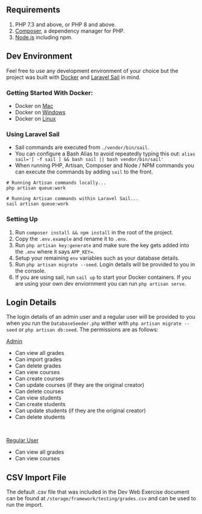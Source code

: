 ## Requirements
1. PHP 7.3 and above, or PHP 8 and above.
2. [Composer](https://getcomposer.org/), a dependency manager for PHP.
3. [Node.js](https://nodejs.org/en/download/) including npm.

## Dev Environment
Feel free to use any development environment of your choice but the project was built with [Docker](https://www.docker.com/products/docker-desktop) and [Laravel Sail](https://laravel.com/docs/8.x/sail) in mind.

### Getting Started With Docker:
- Docker on [Mac](https://laravel.com/docs/8.x/installation#getting-started-on-macos)
- Docker on [Windows](https://laravel.com/docs/8.x/installation#getting-started-on-windows)
- Docker on [Linux](https://laravel.com/docs/8.x/installation#getting-started-on-linux)

### Using Laravel Sail
- Sail commands are executed from `./vendor/bin/sail`.
- You can configure a Bash Alias to avoid repeatedly typing this out: `alias sail='[ -f sail ] && bash sail || bash vendor/bin/sail'`
- When running PHP, Artisan, Composer and Node / NPM commands you can execute the commands by adding `sail` to the front.
```
# Running Artisan commands locally...
php artisan queue:work

# Running Artisan commands within Laravel Sail...
sail artisan queue:work
```

### Setting Up
1. Run `composer install && npm install` in the root of the project.
2. Copy the `.env.example` and rename it to `.env`.
3. Run `php artisan key:generate` and make sure the key gets added into the `.env` where it says `APP_KEY=`.
4. Setup your remaining `env` variables such as your database details.
5. Run `php artisan migrate --seed`. Login details will be provided to you in the console.
6. If you are using sail, run `sail up` to start your Docker containers. If you are using your own dev enviornment you can run `php artisan serve`.

## Login Details

The login details of an admin user and a regular user will be provided to you when you run the `DatabaseSeeder.php` wither with `php artisan migrate --seed` or `php artisan db:seed`. The permissions are as follows:

<ins>Admin</ins>
- Can view all grades
- Can import grades
- Can delete grades
- Can view courses
- Can create courses
- Can update courses (if they are the original creator)
- Can delete courses
- Can view students
- Can create students
- Can update students (if they are the original creator)
- Can delete students

<br>

<ins>Regular User</ins>
- Can view all grades
- Can view courses

## CSV Import File

The default .csv file that was included in the Dev Web Exercise document can be found at `/storage/framework/testing/grades.csv` and can be used to run the import.